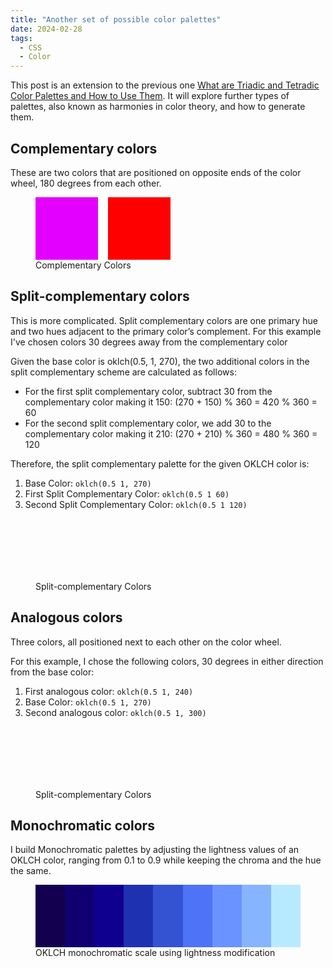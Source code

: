 ```yaml
---
title: "Another set of possible color palettes"
date: 2024-02-28
tags:
  - CSS
  - Color
---
```


This post is an extension to the previous one [What are Triadic and Tetradic Color Palettes and How to Use Them](https://publishing-project.rivendellweb.net/what-are-triadic-and-tetradic-color-palettes/). It will explore further types of palettes, also known as harmonies in color theory, and how to generate them.

## Complementary colors

These are two colors that are positioned on opposite ends of the color wheel, 180 degrees from each other.

<figure>
  <div style="display:flex;flex-flow:row-wrap;gap:1rem;">
		<div style="background-color:oklch(0.5 1 265);height:100px;width:100px;">&nbsp;</div>
    <div style="background-color:oklch(0.5 1 85);height:100px;width:100px;">&nbsp;</div>
	</div>
	<figcaption>Complementary Colors</figcaption>
</figure>

## Split-complementary colors

This is more complicated. Split complementary colors are one primary hue and two hues adjacent to the primary color’s complement. For this example I've chosen colors 30 degrees away from the complementary color

Given the base color is oklch(0.5, 1, 270), the two additional colors in the split complementary scheme are calculated as follows:

* For the first split complementary color, subtract 30 from the complementary color making it 150: (270 + 150) % 360 = 420 % 360 = 60
* For the second split complementary color, we add 30 to the complementary color making it 210: (270 + 210) % 360 = 480 % 360 = 120

Therefore, the split complementary palette for the given OKLCH color is:

1. Base Color: `oklch(0.5 1, 270)`
2. First Split Complementary Color: `oklch(0.5 1 60)`
3. Second Split Complementary Color: `oklch(0.5 1 120)`

<figure>
  <div style="display:flex;flex-flow:row-wrap;gap:1rem;">
		<div style="background-color:oklch(0.5 1, 270);height:100px;width:100px;">&nbsp;</div>
    <div style="background-color:oklch(0.5, 1, 60);height:100px;width:100px;">&nbsp;</div>
    <div style="background-color:oklch(0.5, 1, 120);height:100px;width:100px;">&nbsp;</div>
	</div>
	<figcaption>Split-complementary Colors</figcaption>
</figure>

## Analogous colors

Three colors, all positioned next to each other on the color wheel.

For this example, I chose the following colors, 30 degrees in either direction from the base color:

1. First analogous color: `oklch(0.5 1, 240)`
2. Base Color: `oklch(0.5 1, 270)`
3. Second analogous color: `oklch(0.5 1, 300)`

<figure>
  <div style="display:flex;flex-flow:row-wrap;gap:1rem;">
    <div style="background-color:oklch(0.5, 1, 240);height:100px;width:100px;">&nbsp;</div>
		<div style="background-color:oklch(0.5 1, 270);height:100px;width:100px;">&nbsp;</div>
    <div style="background-color:oklch(0.5, 1, 300);height:100px;width:100px;">&nbsp;</div>
	</div>
	<figcaption>Split-complementary Colors</figcaption>
</figure>

## Monochromatic colors

I build Monochromatic palettes by adjusting the lightness values of an OKLCH color, ranging from 0.1 to 0.9 while keeping the chroma and the hue the same.

<figure>
  <div style="display:flex;flex-flow:row-wrap;">
    <div style="background-color:oklch(0.10 0.2 268);height:100px;width:100px;">&nbsp;</div>
    <div style="background-color:oklch(0.20 0.2 268);height:100px;width:100px;">&nbsp;</div>
    <div style="color:white;background-color:oklch(0.30 0.2 268);height:100px;width:100px;"></div>
    <div style="background-color:oklch(0.40 0.2 268);height:100px;width:100px;">&nbsp;</div>
    <div style="background-color:oklch(0.50 0.2 268);height:100px;width:100px;">&nbsp;</div>
    <div style="background-color:oklch(0.60 0.2 268);height:100px;width:100px;">&nbsp;</div>
    <div style="background-color:oklch(0.70 0.2 268);height:100px;width:100px;">&nbsp;</div>
    <div style="background-color:oklch(0.80 0.2 268);height:100px;width:100px;">&nbsp;</div>
    <div style="background-color:oklch(0.96 0.2 268);height:100px;width:100px;">&nbsp;</div>
  </div>
  <figcaption>OKLCH monochromatic scale using lightness modification</figcaption>
</figure>
